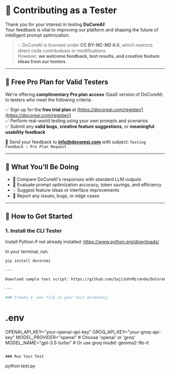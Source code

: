 # 🧪 Contributing as a Tester

Thank you for your interest in testing **DoCoreAI**!  
Your feedback is vital to improving our platform and shaping the future of intelligent prompt optimization.

> 💡 DoCoreAI is licensed under **CC BY-NC-ND 4.0**, which restricts direct code contributions or modifications.  
> However, **we welcome feedback, test results, and creative feature ideas from our testers**.

---

## 🎁 Free Pro Plan for Valid Testers

We're offering **complimentary Pro plan access** (SaaS version of DoCoreAI) to testers who meet the following criteria:

✅ Sign up for the **free trial plan** at [https://docoreai.com/register/](https://docoreai.com/register/)  
✅ Perform real-world testing using your own prompts and scenarios  
✅ Submit any **valid bugs**, **creative feature suggestions**, or **meaningful usability feedback**

📨 Send your feedback to **info@docoreai.com** with subject: `Testing Feedback – Pro Plan Request`

---

## 🚀 What You’ll Be Doing

- 🧠 Compare DoCoreAI's responses with standard LLM outputs  
- 🧪 Evaluate prompt optimization accuracy, token savings, and efficiency  
- 💡 Suggest feature ideas or interface improvements  
- 🐞 Report any issues, bugs, or edge cases

---

## 📝 How to Get Started

### 1. Install the CLI Tester

Install Python if not already installed: https://www.python.org/downloads/

In your terminal, run:
```bash
pip install docoreai

---

Download sample test script: https://github.com/SajiJohnMiranda/DoCoreAI/blob/main/tests/Quick%20Test/test.py

---

### Create a .env file in your test directory:

```
# .env
OPENAI_API_KEY="your-openai-api-key"
GROQ_API_KEY="your-groq-api-key"
MODEL_PROVIDER="openai"         # Choose 'openai' or 'groq'
MODEL_NAME="gpt-3.5-turbo"      # Or use groq model: gemma2-9b-it

```

### Run Your Test
```
python test.py

```